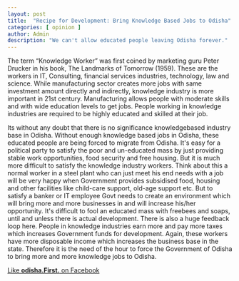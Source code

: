 ```yaml
---
layout: post
title:  "Recipe for Development: Bring Knowledge Based Jobs to Odisha"
categories: [ opinion ]
author: Admin
description: "We can't allow educated people leaving Odisha forever."
---
```

<amp-img width="800" height="400" layout="responsive" src="https://cdn.cuttack.top/cf/img/2018/458b4a5ce4981e64349e252666fa60de.jpg"></amp-img>

The term “Knowledge Worker” was first coined by marketing guru Peter Drucker in his book, The Landmarks of Tomorrow (1959). These are the workers in IT, Consulting, financial services industries, technology, law and science. While manufacturing sector creates more jobs with same investment amount directly and indirectly, knowledge industry is more important in 21st century. Manufacturing allows people with moderate skills and with wide education levels to get jobs. People working in knowledge industries are required to be highly educated and skilled at their job.

Its without any doubt that there is no significance knowledgebased industry base in Odisha. Without enough knowledge based jobs in Odisha, these educated people are being forced to migrate from Odisha. It's easy for a political party to satisfy the poor and un-educated mass by just providing stable work opportunities, food security and free housing. But it is much more difficult to satisfy the knowledge industry workers. Think about this a normal worker in a steel plant who can just meet his end needs with a job will be very happy when Government provides subsidised food, housing and other facilities like child-care support, old-age support etc. But to satisfy a banker or IT employee Govt needs to create an environment which will bring more and more businesses in and will increase his/her opportunity. It's difficult to fool an educated mass with freebees and soaps, until and unless there is actual development. There is also a huge feedback loop here. People in knowledge industries earn more and pay more taxes which increases Government funds for development. Again, these workers have more disposable income which increases the business base in the state. Therefore it is the need of the hour to force the Government of Odisha to bring more and more knowledge jobs to Odisha.



<a href="https://facebook.com/odishafirst">Like **odisha.First.** on Facebook</a>
